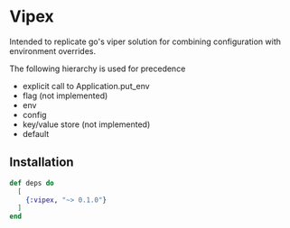 # Vipex

Intended to replicate go's viper solution for combining configuration with environment overrides.

The following hierarchy is used for precedence
- explicit call to Application.put_env
- flag (not implemented)
- env
- config
- key/value store (not implemented)
- default

## Installation

```elixir
def deps do
  [
    {:vipex, "~> 0.1.0"}
  ]
end
```

